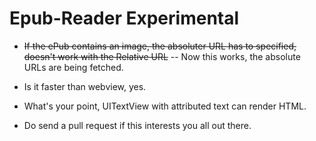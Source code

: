 # Epub-Reader Experimental
 

* ~~If the ePub contains an image, the absoluter URL has to specified, doesn't work with the Relative URL~~ -- Now this works, the absolute URLs are being fetched. 
* Is it faster than webview, yes.
* What's your point, UITextView with attributed text can render HTML.


* Do send a pull request if this interests you all out there.
